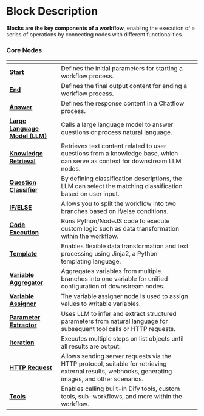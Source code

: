 # Block Description

**Blocks are the key components of a workflow**, enabling the execution of a series of operations by connecting nodes with different functionalities.

### Core Nodes

<table data-view="cards"><thead><tr><th></th><th></th><th></th></tr></thead><tbody><tr><td><a href="start.md"><strong>Start</strong></a></td><td>Defines the initial parameters for starting a workflow process.</td><td></td></tr><tr><td><a href="end.md"><strong>End</strong></a></td><td>Defines the final output content for ending a workflow process.</td><td></td></tr><tr><td><a href="answer.md"><strong>Answer</strong></a></td><td>Defines the response content in a Chatflow process.</td><td></td></tr><tr><td><a href="llm.md"><strong>Large Language Model (LLM)</strong></a></td><td>Calls a large language model to answer questions or process natural language.</td><td></td></tr><tr><td><a href="knowledge_retrieval.md"><strong>Knowledge Retrieval</strong></a></td><td>Retrieves text content related to user questions from a knowledge base, which can serve as context for downstream LLM nodes.</td><td></td></tr><tr><td><a href="question-classifier.md"><strong>Question Classifier</strong></a></td><td>By defining classification descriptions, the LLM can select the matching classification based on user input.</td><td></td></tr><tr><td><a href="ifelse.md"><strong>IF/ELSE</strong></a></td><td>Allows you to split the workflow into two branches based on if/else conditions.</td><td></td></tr><tr><td><a href="code.md"><strong>Code Execution</strong></a></td><td>Runs Python/NodeJS code to execute custom logic such as data transformation within the workflow.</td><td></td></tr><tr><td><a href="template.md"><strong>Template</strong></a></td><td>Enables flexible data transformation and text processing using Jinja2, a Python templating language.</td><td></td></tr><tr><td><a href="variable-assigner.md"><strong>Variable Aggregator</strong></a></td><td>Aggregates variables from multiple branches into one variable for unified configuration of downstream nodes.</td><td></td></tr><tr><td><a href="variable-assignment.md"><strong>Variable Assigner</strong></a></td><td>The variable assigner node is used to assign values to writable variables.</td><td></td></tr><tr><td><a href="parameter-extractor.md"><strong>Parameter Extractor</strong></a></td><td>Uses LLM to infer and extract structured parameters from natural language for subsequent tool calls or HTTP requests.</td><td></td></tr><tr><td><a href="iteration.md"><strong>Iteration</strong></a></td><td>Executes multiple steps on list objects until all results are output.</td><td></td></tr><tr><td><a href="http-request.md"><strong>HTTP Request</strong></a></td><td>Allows sending server requests via the HTTP protocol, suitable for retrieving external results, webhooks, generating images, and other scenarios.</td><td></td></tr><tr><td><a href="tools.md"><strong>Tools</strong></a></td><td>Enables calling built-in Dify tools, custom tools, sub-workflows, and more within the workflow.</td><td></td></tr></tbody></table>
